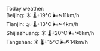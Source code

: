 Today weather:  
Beijing: ☀️   🌡️+19°C 🌬️↖11km/h  
Tianjin: 🌫  🌡️+13°C 🌬️↖4km/h  
Shijiazhuang: ☀️   🌡️+20°C 🌬️↘6km/h  
Tangshan: ☀️   🌡️+15°C 🌬️↖14km/h  
